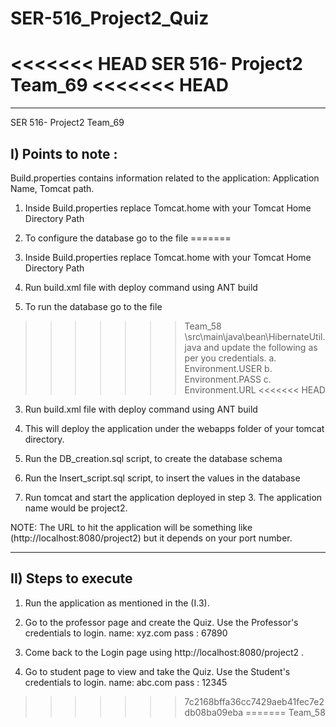 # SER-516_Project2_Quiz
<<<<<<< HEAD
SER 516- Project2 
Team_69
<<<<<<< HEAD
=======
----------------------------
SER 516- Project2 
Team_69

I) Points to note : 
---------------------
Build.properties contains information related to the application: Application Name, Tomcat path.

1. Inside Build.properties replace Tomcat.home with your Tomcat Home Directory Path

2. To configure the database go to the file
=======


1. Inside Build.properties replace Tomcat.home with your Tomcat Home Directory Path

2. Run build.xml file with deploy command using ANT build

3. To run the database go to the file
>>>>>>> Team_58
\src\main\java\bean\HibernateUtil.java and update the following as per you credentials.
	a. Environment.USER
	b. Environment.PASS
	c. Environment.URL
<<<<<<< HEAD
	
3. Run build.xml file with deploy command using ANT build

4. This will deploy the application under the webapps folder of your tomcat directory.

5. Run the DB_creation.sql script, to create the database schema

6. Run the Insert_script.sql script, to insert the values in the database
	
7. Run tomcat and start the application deployed in step 3. The application name would be project2. 

NOTE: The URL to hit the application will be something like (http://localhost:8080/project2) but it depends on your port number.
	
------------------------	
II) Steps to execute
----------------------
1. Run the application as mentioned in the (I.3).

2. Go to the professor page and create the Quiz. Use the Professor's credentials to login. 
    name: xyz.com
    pass : 67890
    
3. Come back to the Login page using http://localhost:8080/project2 .

4. Go to student page to view and take the Quiz. Use the Student's credentials to login. 
    name: abc.com
    pass : 12345
>>>>>>> 7c2168bffa36cc7429aeb41fec7e2db08ba09eba
=======
>>>>>>> Team_58
